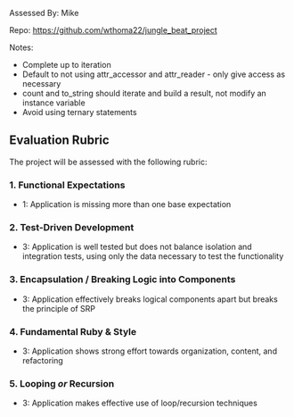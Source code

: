 Assessed By: Mike

Repo: https://github.com/wthoma22/jungle_beat_project

Notes:
* Complete up to iteration 
* Default to not using attr_accessor and attr_reader - only give access as necessary
* count and to_string should iterate and build a result, not modify an instance variable
* Avoid using ternary statements



## Evaluation Rubric

The project will be assessed with the following rubric:

### 1. Functional Expectations

* 1: Application is missing more than one base expectation

### 2. Test-Driven Development

* 3: Application is well tested but does not balance isolation and integration tests, using only the data necessary to test the functionality

### 3. Encapsulation / Breaking Logic into Components

* 3: Application effectively breaks logical components apart but breaks the principle of SRP

### 4. Fundamental Ruby & Style

* 3:  Application shows strong effort towards organization, content, and refactoring

### 5. Looping *or* Recursion

* 3: Application makes effective use of loop/recursion techniques
